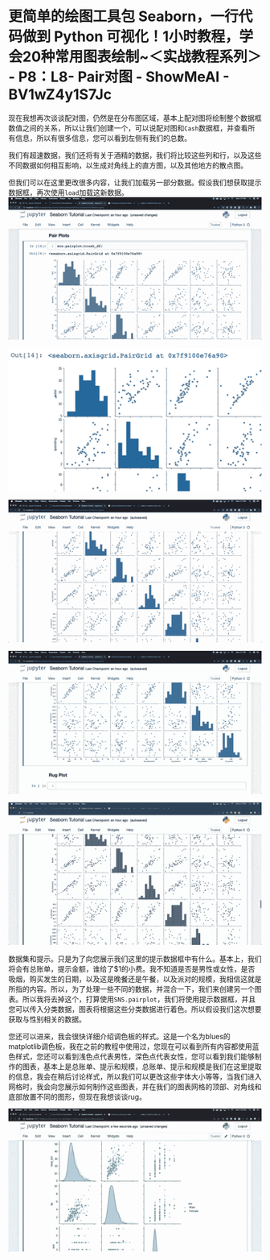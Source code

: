 # 更简单的绘图工具包 Seaborn，一行代码做到 Python 可视化！1小时教程，学会20种常用图表绘制~＜实战教程系列＞ - P8：L8- Pair对图 - ShowMeAI - BV1wZ4y1S7Jc

现在我想再次谈谈配对图，仍然是在分布图区域，基本上配对图将绘制整个数据框数值之间的关系，所以让我们创建一个，可以说配对图和`Cash`数据框，并查看所有信息，所以有很多信息，您可以看到左侧有我们的总数。

我们有超速数据，我们还将有关于酒精的数据，我们将比较这些列和行，以及这些不同数据如何相互影响，以生成对角线上的直方图，以及其他地方的散点图。

但我们可以在这里更改很多内容，让我们加载另一部分数据。假设我们想获取提示数据框，再次使用`load`加载这新数据。![](img/4a9e49a89e73c905344cc66b813032a6_1.png)

![](img/4a9e49a89e73c905344cc66b813032a6_2.png)

![](img/4a9e49a89e73c905344cc66b813032a6_3.png)

![](img/4a9e49a89e73c905344cc66b813032a6_4.png)

![](img/4a9e49a89e73c905344cc66b813032a6_5.png)

数据集和提示。只是为了向您展示我们这里的提示数据框中有什么。基本上，我们将会有总账单，提示金额，谁给了$1的小费。我不知道是否是男性或女性，是否吸烟，购买发生的日期，以及这是晚餐还是午餐，以及派对的规模，我相信这就是所指的内容。所以，为了处理一些不同的数据，并混合一下，我们来创建另一个图表。所以我将去掉这个，打算使用`SNS.pairplot`，我们将使用提示数据框，并且您可以传入分类数据，图表将根据这些分类数据进行着色。所以假设我们这次想要获取与性别相关的数据。

您还可以进来，我会很快详细介绍调色板的样式。这是一个名为blues的matplotlib调色板，我在之前的教程中使用过，您现在可以看到所有内容都使用蓝色样式，您还可以看到浅色点代表男性，深色点代表女性，您可以看到我们能够制作的图表，基本上是总账单、提示和规模，总账单、提示和规模是我们在这里提取的信息，我会在稍后讨论样式，所以我们可以更改这些字体大小等等，当我们进入网格时，我会向您展示如何制作这些图表，并在我们的图表网格的顶部、对角线和底部放置不同的图形，但现在我想谈谈rug。

![](img/4a9e49a89e73c905344cc66b813032a6_7.png)
